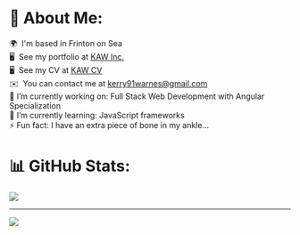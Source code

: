 # 💫 About Me:
🌍  I'm based in Frinton on Sea 
<br>🖥️  See my portfolio at [KAW Inc.](http://kaw-portfolio.netlify.app/) 
<br>🖥️  See my CV at [KAW CV](http://kaw-cv.netlify.app/) 
<br>✉️  You can contact me at [kerry91warnes@gmail.com](mailto:kerry91warnes@gmail.com) 
<br>🔭 I’m currently working on: Full Stack Web Development with Angular Specialization
<br>🌱 I’m currently learning: JavaScript frameworks
<br>⚡ Fun fact: I have an extra piece of bone in my ankle...

# 📊 GitHub Stats:
![](https://github-readme-stats.vercel.app/api/top-langs/?username=kerry91&theme=dracula&hide_border=true&include_all_commits=false&count_private=false&layout=compact)

---
[![](https://visitcount.itsvg.in/api?id=kerry91&icon=5&color=5)](https://visitcount.itsvg.in)

<!-- Proudly created with GPRM ( https://gprm.itsvg.in ) -->
